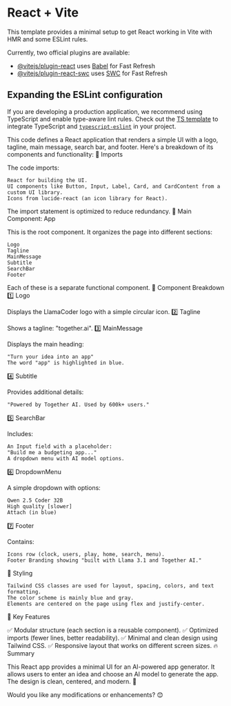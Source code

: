 # React + Vite

This template provides a minimal setup to get React working in Vite with HMR and some ESLint rules.

Currently, two official plugins are available:

- [@vitejs/plugin-react](https://github.com/vitejs/vite-plugin-react/blob/main/packages/plugin-react/README.md) uses [Babel](https://babeljs.io/) for Fast Refresh
- [@vitejs/plugin-react-swc](https://github.com/vitejs/vite-plugin-react-swc) uses [SWC](https://swc.rs/) for Fast Refresh

## Expanding the ESLint configuration

If you are developing a production application, we recommend using TypeScript and enable type-aware lint rules. Check out the [TS template](https://github.com/vitejs/vite/tree/main/packages/create-vite/template-react-ts) to integrate TypeScript and [`typescript-eslint`](https://typescript-eslint.io) in your project.


This code defines a React application that renders a simple UI with a logo, tagline, main message, search bar, and footer. Here's a breakdown of its components and functionality:
🔹 Imports

The code imports:

    React for building the UI.
    UI components like Button, Input, Label, Card, and CardContent from a custom UI library.
    Icons from lucide-react (an icon library for React).

The import statement is optimized to reduce redundancy.
🔹 Main Component: App

This is the root component. It organizes the page into different sections:

    Logo
    Tagline
    MainMessage
    Subtitle
    SearchBar
    Footer

Each of these is a separate functional component.
🔹 Component Breakdown
1️⃣ Logo

Displays the LlamaCoder logo with a simple circular icon.
2️⃣ Tagline

Shows a tagline: "together.ai".
3️⃣ MainMessage

Displays the main heading:

    "Turn your idea into an app"
    The word "app" is highlighted in blue.

4️⃣ Subtitle

Provides additional details:

    "Powered by Together AI. Used by 600k+ users."

5️⃣ SearchBar

Includes:

    An Input field with a placeholder:
    "Build me a budgeting app..."
    A dropdown menu with AI model options.

6️⃣ DropdownMenu

A simple dropdown with options:

    Qwen 2.5 Coder 32B
    High quality [slower]
    Attach (in blue)

7️⃣ Footer

Contains:

    Icons row (clock, users, play, home, search, menu).
    Footer Branding showing "built with Llama 3.1 and Together AI."

🔹 Styling

    Tailwind CSS classes are used for layout, spacing, colors, and text formatting.
    The color scheme is mainly blue and gray.
    Elements are centered on the page using flex and justify-center.

🔹 Key Features

✅ Modular structure (each section is a reusable component).
✅ Optimized imports (fewer lines, better readability).
✅ Minimal and clean design using Tailwind CSS.
✅ Responsive layout that works on different screen sizes.
🔥 Summary

This React app provides a minimal UI for an AI-powered app generator. It allows users to enter an idea and choose an AI model to generate the app. The design is clean, centered, and modern. 🚀

Would you like any modifications or enhancements? 😊
